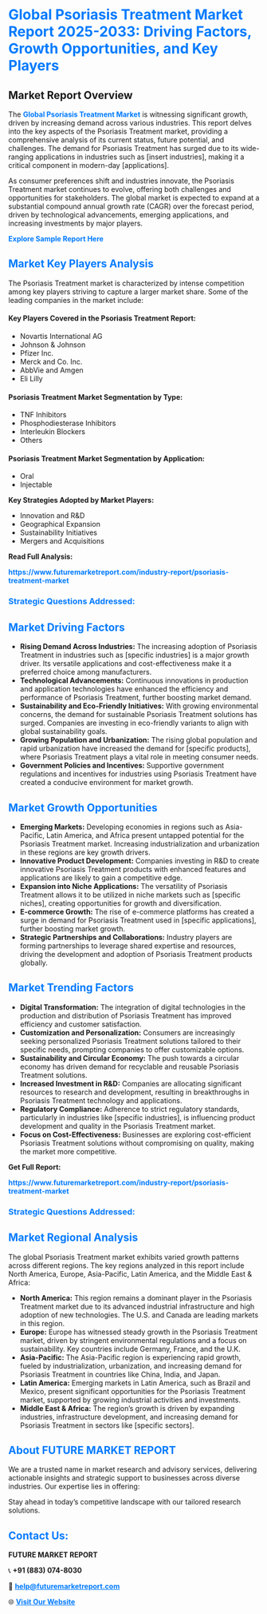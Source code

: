 <h1 style="color: #007BFF;">Global Psoriasis Treatment Market Report 2025-2033: Driving Factors, Growth Opportunities, and Key Players</h1>

<section id="overview">
<h2>Market Report Overview</h2>
<p>The <a href="https://www.futuremarketreport.com/industry-report/psoriasis-treatment-market" style="color: #007BFF; text-decoration: none;"><strong>Global Psoriasis Treatment Market</strong></a> is witnessing significant growth, driven by increasing demand across various industries. This report delves into the key aspects of the Psoriasis Treatment market, providing a comprehensive analysis of its current status, future potential, and challenges. The demand for Psoriasis Treatment has surged due to its wide-ranging applications in industries such as [insert industries], making it a critical component in modern-day [applications].</p>
<p>As consumer preferences shift and industries innovate, the Psoriasis Treatment market continues to evolve, offering both challenges and opportunities for stakeholders. The global market is expected to expand at a substantial compound annual growth rate (CAGR) over the forecast period, driven by technological advancements, emerging applications, and increasing investments by major players.</p>
</section>

<section id="overview">
<p><a href="https://www.futuremarketreport.com/request-sample/reportId=62986" style="color: #007BFF; text-decoration: none;"><strong>Explore Sample Report Here</strong></a></p>
</section>

<section id="key-players">
<h2 style="color: #007BFF;">Market Key Players Analysis</h2>
<p>The Psoriasis Treatment market is characterized by intense competition among key players striving to capture a larger market share. Some of the leading companies in the market include:</p>
<h4>Key Players Covered in the Psoriasis Treatment Report:</h4>
<ul><li>Novartis International AG</li><li>Johnson &amp; Johnson</li><li>Pfizer Inc.</li><li>Merck and Co. Inc.</li><li>AbbVie and Amgen</li><li>Eli Lilly</li></ul>
<h4>Psoriasis Treatment Market Segmentation by Type:</h4>
<ul><li>TNF Inhibitors</li><li>Phosphodiesterase Inhibitors</li><li>Interleukin Blockers</li><li>Others</li></ul>

<h4>Psoriasis Treatment Market Segmentation by Application:</h4>
<ul><li>Oral</li><li>Injectable</li></ul>
<p><strong>Key Strategies Adopted by Market Players:</strong></p>
<ul>
<li>Innovation and R&D</li>
<li>Geographical Expansion</li>
<li>Sustainability Initiatives</li>
<li>Mergers and Acquisitions</li>
</ul>
</section>

<section>
<p><strong>Read Full Analysis: </strong></p><a href="https://www.futuremarketreport.com/industry-report/psoriasis-treatment-market" style="color: #007BFF; text-decoration: none;"><strong>https://www.futuremarketreport.com/industry-report/psoriasis-treatment-market</strong></a>
<h3 style="color: #007BFF;">Strategic Questions Addressed:</h3>
</section>

<section id="driving-factors">
<h2 style="color: #007BFF;">Market Driving Factors</h2>
<ul>
<li><strong>Rising Demand Across Industries:</strong> The increasing adoption of Psoriasis Treatment in industries such as [specific industries] is a major growth driver. Its versatile applications and cost-effectiveness make it a preferred choice among manufacturers.</li>
<li><strong>Technological Advancements:</strong> Continuous innovations in production and application technologies have enhanced the efficiency and performance of Psoriasis Treatment, further boosting market demand.</li>
<li><strong>Sustainability and Eco-Friendly Initiatives:</strong> With growing environmental concerns, the demand for sustainable Psoriasis Treatment solutions has surged. Companies are investing in eco-friendly variants to align with global sustainability goals.</li>
<li><strong>Growing Population and Urbanization:</strong> The rising global population and rapid urbanization have increased the demand for [specific products], where Psoriasis Treatment plays a vital role in meeting consumer needs.</li>
<li><strong>Government Policies and Incentives:</strong> Supportive government regulations and incentives for industries using Psoriasis Treatment have created a conducive environment for market growth.</li>
</ul>
</section>

<section id="growth-opportunities">
<h2 style="color: #007BFF;">Market Growth Opportunities</h2>
<ul>
<li><strong>Emerging Markets:</strong> Developing economies in regions such as Asia-Pacific, Latin America, and Africa present untapped potential for the Psoriasis Treatment market. Increasing industrialization and urbanization in these regions are key growth drivers.</li>
<li><strong>Innovative Product Development:</strong> Companies investing in R&D to create innovative Psoriasis Treatment products with enhanced features and applications are likely to gain a competitive edge.</li>
<li><strong>Expansion into Niche Applications:</strong> The versatility of Psoriasis Treatment allows it to be utilized in niche markets such as [specific niches], creating opportunities for growth and diversification.</li>
<li><strong>E-commerce Growth:</strong> The rise of e-commerce platforms has created a surge in demand for Psoriasis Treatment used in [specific applications], further boosting market growth.</li>
<li><strong>Strategic Partnerships and Collaborations:</strong> Industry players are forming partnerships to leverage shared expertise and resources, driving the development and adoption of Psoriasis Treatment products globally.</li>
</ul>
</section>

<section id="trending-factors">
<h2 style="color: #007BFF;">Market Trending Factors</h2>
<ul>
<li><strong>Digital Transformation:</strong> The integration of digital technologies in the production and distribution of Psoriasis Treatment has improved efficiency and customer satisfaction.</li>
<li><strong>Customization and Personalization:</strong> Consumers are increasingly seeking personalized Psoriasis Treatment solutions tailored to their specific needs, prompting companies to offer customizable options.</li>
<li><strong>Sustainability and Circular Economy:</strong> The push towards a circular economy has driven demand for recyclable and reusable Psoriasis Treatment solutions.</li>
<li><strong>Increased Investment in R&D:</strong> Companies are allocating significant resources to research and development, resulting in breakthroughs in Psoriasis Treatment technology and applications.</li>
<li><strong>Regulatory Compliance:</strong> Adherence to strict regulatory standards, particularly in industries like [specific industries], is influencing product development and quality in the Psoriasis Treatment market.</li>
<li><strong>Focus on Cost-Effectiveness:</strong> Businesses are exploring cost-efficient Psoriasis Treatment solutions without compromising on quality, making the market more competitive.</li>
</ul>
</section>

<section>
<p><strong>Get Full Report: </strong></p><a href="https://www.futuremarketreport.com/industry-report/psoriasis-treatment-market" style="color: #007BFF; text-decoration: none;"><strong>https://www.futuremarketreport.com/industry-report/psoriasis-treatment-market</strong></a>
<h3 style="color: #007BFF;">Strategic Questions Addressed:</h3>
</section>


<section id="regional-analysis">
<h2 style="color: #007BFF;">Market Regional Analysis</h2>
<p>The global Psoriasis Treatment market exhibits varied growth patterns across different regions. The key regions analyzed in this report include North America, Europe, Asia-Pacific, Latin America, and the Middle East & Africa:</p>
<ul>
<li><strong>North America:</strong> This region remains a dominant player in the Psoriasis Treatment market due to its advanced industrial infrastructure and high adoption of new technologies. The U.S. and Canada are leading markets in this region.</li>
<li><strong>Europe:</strong> Europe has witnessed steady growth in the Psoriasis Treatment market, driven by stringent environmental regulations and a focus on sustainability. Key countries include Germany, France, and the U.K.</li>
<li><strong>Asia-Pacific:</strong> The Asia-Pacific region is experiencing rapid growth, fueled by industrialization, urbanization, and increasing demand for Psoriasis Treatment in countries like China, India, and Japan.</li>
<li><strong>Latin America:</strong> Emerging markets in Latin America, such as Brazil and Mexico, present significant opportunities for the Psoriasis Treatment market, supported by growing industrial activities and investments.</li>
<li><strong>Middle East & Africa:</strong> The region’s growth is driven by expanding industries, infrastructure development, and increasing demand for Psoriasis Treatment in sectors like [specific sectors].</li>
</ul>
</section>

<footer>
<h2 style="color: #007BFF;">About FUTURE MARKET REPORT</h2>
<p>We are a trusted name in market research and advisory services, delivering actionable insights and strategic support to businesses across diverse industries. Our expertise lies in offering:</p>

<p>Stay ahead in today’s competitive landscape with our tailored research solutions.</p>

<h2 style="color: #007BFF;">Contact Us:</h2>
<p><strong>FUTURE MARKET REPORT</strong></p>
<p>📞 <strong>+91 (883) 074-8030</strong></p>
<p>📧 <strong><a href="mailto:help@futuremarketreport.com" style="color: #007BFF;">help@futuremarketreport.com</a></strong></p>
<p>🌐 <strong><a href="https://www.futuremarketreport.com/" style="color: #007BFF;">Visit Our Website</a></strong></p>
</footer>